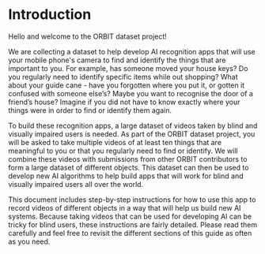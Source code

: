 # Introduction

Hello and welcome to the ORBIT dataset project! 

We are collecting a dataset to help develop AI recognition apps that will use your mobile phone's camera to find and identify the things that are important to you. For example, has someone moved your house keys? Do you regularly need to identify specific items while out shopping? What about your guide cane - have you forgotten where you put it, or gotten it confused with someone else’s? Maybe you want to recognise the door of a friend’s house? Imagine if you did not have to know exactly where your things were in order to find or identify them again. 

To build these recognition apps, a large dataset of videos taken by blind and visually impaired users is needed. As part of the ORBIT dataset project, you will be asked to take multiple videos of at least ten things that are meaningful to you or that you regularly need to find or identify. We will combine these videos with submissions from other ORBIT contributors to form a large dataset of different objects. This dataset can then be used to develop new AI algorithms to help build apps that will work for blind and visually impaired users all over the world. 

This document includes step-by-step instructions for how to use this app to record videos of different objects in a way that will help us build new AI systems. Because taking videos that can be used for developing AI can be tricky for blind users, these instructions are fairly detailed. Please read them carefully and feel free to revisit the different sections of this guide as often as you need.


